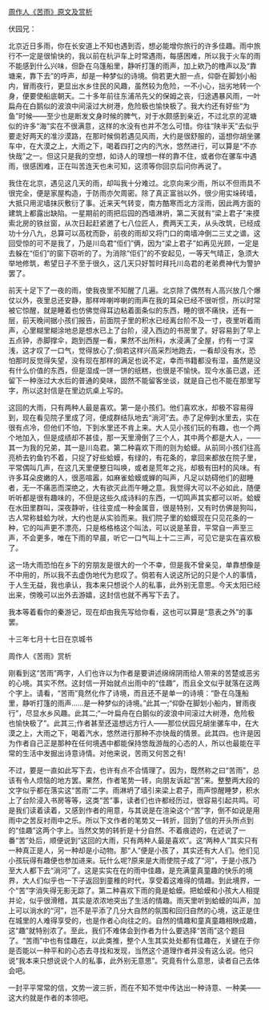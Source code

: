 [周作人《苦雨》原文及赏析](https://www.vrrw.net/wx/9070.html)

伏园兄：

北京近日多雨，你在长安道上不知也遇到否，想必能增你旅行的许多佳趣。雨中旅行不一定是很愉快的，我以前在杭沪车上时常遇雨，每感困难，所以我于火车的雨不能感到什么兴味，但卧在乌篷船里，静听打篷的雨声，加上欸乃的橹声以及“靠塘来，靠下去”的呼声，却是一种梦似的诗境。倘若更大胆一点，仰卧在脚划小船内，冒雨夜行，更显出水乡住民的风趣，虽然较为危险，一不小心，拙劣地转一个身，便要使船底朝天。二十多年前往东浦吊先父的保姆之丧，归途遇暴风雨，一叶扁舟在白鹅似的波浪中间滚过大树港，危险极也愉快极了。我大约还有好些“为鱼”时候——至少也是断发文身时候的脾气，对于水颇感到亲近，不过北京的泥塘似的许多“海”实在不很满意，这样的水没有也并不怎么可惜。你往“陕半天”去似乎要走好两天的准沙漠路，在那时候倘若遇见风雨，大约是很舒服的，遥想你胡坐骡车中，在大漠之上，大雨之下，喝着四打之内的汽水，悠然进行，可以算是“不亦快哉”之一。但这只是我的空想，如诗人的理想一样的靠不住，或者你在骡车中遇雨，很感困难，正在叫苦连天也未可知，这须等你回京后问你再说了。



我住在北京，遇见这几天的雨，却叫我十分难过。北京向来少雨，所以不但雨具不很完全，便是家屋构造，于防雨亦欠周密。除了真正富翁以外，很少用实垛砖墙，大抵只用泥墙抹灰敷衍了事。近来天气转变，南方酷寒而北方淫雨，因此两方面的建筑上都露出缺陷。一星期前的雨把后园的西墙淋坍，第二天就有“梁上君子”来摸索北房的铁丝窗，从次日起赶紧邀了七八位匠人，费两天工夫，从头改筑，已经成功十分八九，总算可以高枕而卧，前夜的雨却又将门口的南墙冲倒二三丈之谱。这回受惊的可不是我了，乃是川岛君“佢们”俩，因为“梁上君子”如再见光顾，一定是去躲在“佢们”的窗下窃听的了。为消除“佢们”的不安起见，一等天气晴正，急须大举地修筑，希望日子不至于很久，这几天只好暂时拜托川岛君的老弟费神代为警护罢了。

前天十足下了一夜的雨，使我夜里不知醒了几遍。北京除了偶然有人高兴放几个爆仗以外，夜里总还安静，那样哗喇哗喇的雨声在我的耳朵已经不很听惯，所以时常被它惊醒，就是睡着也仿佛觉得耳边粘着面条似的东西，睡的很不痛快，还有一层，前天晚间据小孩们报告，前面院子里的积水已经离台阶不及一寸，夜里听着雨声，心里糊里糊涂地总是想水已上了台阶，浸入西边的书房里了。好容易到了早上五点钟，赤脚撑伞，跑到西屋一看，果然不出所料，水浸满了全屋，约有一寸深浅，这才叹了一口气，觉得放心了;倘若这样兴高采烈地跑去，一看却没有水，恐怕那时反觉得失望，没有现在那样的满足也说不定，幸而书籍都没有湿，虽然是没有什么价值的东西，但是湿成一饼一饼的纸糕，也很是不愉快。现今水虽已退，还留下一种涨过大水后的普通的臭味，固然不能留客坐谈，就是自己也不能在那里写字，所以这封信是在里边炕桌上写的。

这回的大雨，只有两种人最是喜欢。第一是小孩们。他们喜欢水，却极不容易得到，现在看见院子里成了河，便成群结队地去“淌河”去。赤了足伸到水里去，实在很有点冷，但他们不怕，下到水里还不肯上来。大人见小孩们玩的有趣，也一个两个地加入，但是成绩却不甚佳，那一天里滑倒了三个人，其中两个都是大人，——其一为我的兄弟，其一是川岛君。第二种喜欢下雨的则为蛤蟆。从前同小孩们往高亮桥去钓鱼钓不着，只捉了好些蛤蟆，有绿的，有花条的，拿回来都放在院子里，平常偶叫几声，在这几天里便整日叫唤，或者是荒年之兆，却极有田村的风味。有许多耳朵皮嫩的人，很恶喧嚣，如麻雀蛤蟆或蝉的叫声，凡足以妨碍他们的甜睡者，无一不痛恶而深绝之，大有欲灭此而午睡之意。我觉得大可以不必如此，随便听听都是很有趣味的，不但是这些久成诗料的东西，一切鸣声其实都可以听。蛤蟆在水田里群叫，深夜静听，往往变成一种金属音，很是特别，又有时仿佛是狗叫，古人常称蛙蛤为吠，大约也是从实验而来。我们院子里的蛤蟆现在只见花条的一种，它的叫声更不漂亮，只是格格格这个叫法，可以说是革音，平常自一声至三声，不会更多，唯在下雨的早晨，听它一口气叫上十二三声，可见它是实在喜欢极了。

这一场大雨恐怕在乡下的穷朋友是很大的一个不幸，但是我不曾亲见，单靠想像是不中用的，所以我不去虚伪地代为悲叹了。倘若有人说这所记的只是个人的事情，于人生无益，我也承认，我本来只想说个人的私事，此外别无意思。今天太阳已经出来，傍晚可以出外去游嬉，这封信也就不再写下去了。

我本等着看你的秦游记，现在却由我先写给你看，这也可以算是“意表之外”的事罢。

十三年七月十七日在京城书

周作人《苦雨》赏析

刚看到这“苦雨”两字，人们也许以为作者是要讲述绵绵阴雨给人带来的苦楚或恶劣的心境。其实不然。这封信一开始就点出雨中的“佳趣”，而且全文似乎就落在这两个字上。请看，“苦雨”竟然化作了诗境，而且还不是单一的诗境：“卧在乌篷船里，静听打篷的雨声……是一种梦似的诗境。”此其一;“仰卧在脚划小船内，冒雨夜行”，尽显水乡风趣。此其二;“一叶扁舟在白鹅似的波浪中间滚过大树港，危险极也愉快极了”。此其三;作者甚至还遥想远方行人——那位伏园兄胡坐骡车中，在大漠之上，大雨之下，喝着汽水，悠然进行那种不亦快哉的情景。此其四。也许是因为作者自己正是那种在任何境遇中都能保持悠哉游哉的心态的人，所以也最能在平常的生活中发掘出诗意诗情。对他来说，苦雨又何苦之有!

不过，要是一直如此写下去，也许有点不合情理了。因为，既然称之曰“苦雨”，总该有令人烦恼的地方罢。果然，作者笔势一转，向朋友诉起“苦”来。整整两大段的文字似乎都在落实这“苦雨”二字。雨淋坍了墙引来梁上君子，雨声惊醒睡梦，积水上了台阶浸入书房等等，这类“苦”事，读者们也许都经历过，很容易引起共鸣。可是我们读着读着，又感到作者的用意，与其说是在渲染这个“苦”字，倒不如说是用雨中之苦反衬雨中之乐。所以下文作者的笔势又一转折，回到了信的开头所点到的“佳趣”这两个字上。当然文势的转折是十分自然、不着痕迹的，在述说了一番“苦”处后，顺便说到“这回的大雨，只有两种人最是喜欢”。这“两种人”其实只有一种真正是人，另一种却是小动物。那“人”便是小孩了，其实还有大人们。他们见小孩玩得有趣便也参加进来。玩什么呢?原来是大雨使院子成了“河”，于是小孩乃至大人都下去“淌河”了。这是实实在在的雨中佳趣，是充满童真童趣的快乐的境界，大人们似乎也一下子返回到童稚的时代，享受着这难得的情趣。到此境界，一个“苦”字消失得无影无踪了。第二种喜欢下雨的竟是蛤蟆。把蛤蟆和小孩大人相提并论，似乎很滑稽，其实是浓浓地突出了生活的情趣。雨天里听到蛤蟆的叫声，加上可以淌水的“河”，岂不是平添了几分大自然的氛围和回归自然的心境，这正是住在城里的人难得享受的，也是作者心向往之的。自然的情趣和童真童趣相映成趣，这“趣”就特别浓了。至此，我们不难体会到作者为什么要选择“苦雨”这个题目了。“苦雨”中也有佳趣在，以此类推，整个人生其实处处都有佳趣在，关键在于你是否能以一种平和的心态去寻找和发现，当然这个道理作者并没有这么说。他只说“我本来只想说说个人的私事，此外别无意思”。究竟有什么意思，读者自己去体会吧。

一封平平常常的信，文势一波三折，而在不知不觉中传达出一种诗意、一种美——这大约就是作者的本领吧。


